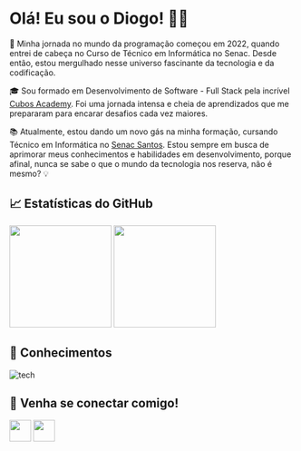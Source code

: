 # Olá! Eu sou o Diogo! 👋✨

🚀 Minha jornada no mundo da programação começou em 2022, quando entrei de cabeça no Curso de Técnico em Informática no Senac. Desde então, estou mergulhado nesse universo fascinante da tecnologia e da codificação.

🎓 Sou formado em Desenvolvimento de Software - Full Stack pela incrível [Cubos Academy](https://cubos.academy/). Foi uma jornada intensa e cheia de aprendizados que me prepararam para encarar desafios cada vez maiores.

📚 Atualmente, estou dando um novo gás na minha formação, cursando Técnico em Informática no [Senac Santos](https://www.sp.senac.br/web/senac-santos). Estou sempre em busca de aprimorar meus conhecimentos e habilidades em desenvolvimento, porque afinal, nunca se sabe o que o mundo da tecnologia nos reserva, não é mesmo? 💡

## :chart_with_upwards_trend: Estatísticas do GitHub
<div>
  <img height="180em" src="https://github-readme-stats.vercel.app/api?username=diogocaxiado&show_icons=true&theme=radical&include_all_commits=true&count_private=true" />
  <img height="180em" src="https://github-readme-stats.vercel.app/api/top-langs/?username=diogocaxiado&layout=compact&theme=radical" />
</div>

## :mechanical_arm: Conhecimentos
![tech](https://skillicons.dev/icons?i=html,css,react,javascript,typescript,nodejs,php,cs&theme=dark)

## :speech_balloon: Venha se conectar comigo!

<div>
  <a href="mailto:caxiadodev@gmail.com" target="_blank"><img height="38em" src="https://img.shields.io/badge/Gmail-D14836?style=for-the-badge&logo=gmail&logoColor=white" target="_blank" /></a>
  <a href="https://www.linkedin.com/in/diogocaxiado" target="_blank"><img height="38em" src="https://img.shields.io/badge/LinkedIn-0077B5?style=for-the-badge&logo=linkedin&logoColor=white" target="_blank" /></a>
</div
